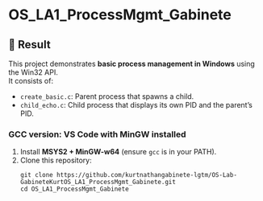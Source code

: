 # OS_LA1_ProcessMgmt_Gabinete

## 📌 Result
This project demonstrates **basic process management in Windows** using the Win32 API.  
It consists of:
- `create_basic.c`: Parent process that spawns a child.
- `child_echo.c`: Child process that displays its own PID and the parent’s PID.




### GCC version: VS Code with MinGW installed
1. Install **MSYS2 + MinGW-w64** (ensure `gcc` is in your PATH).
2. Clone this repository:
   ```terminal
   git clone https://github.com/kurtnathangabinete-lgtm/OS-Lab-GabineteKurtOS_LA1_ProcessMgmt_Gabinete.git
   cd OS_LA1_ProcessMgmt_Gabinete